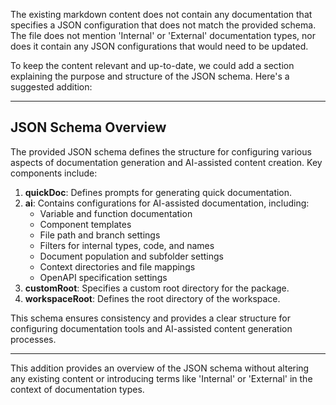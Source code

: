 

  The existing markdown content does not contain any documentation that specifies a JSON configuration that does not match the provided schema. The file does not mention 'Internal' or 'External' documentation types, nor does it contain any JSON configurations that would need to be updated.

To keep the content relevant and up-to-date, we could add a section explaining the purpose and structure of the JSON schema. Here's a suggested addition:

---

## JSON Schema Overview

The provided JSON schema defines the structure for configuring various aspects of documentation generation and AI-assisted content creation. Key components include:

1. **quickDoc**: Defines prompts for generating quick documentation.
2. **ai**: Contains configurations for AI-assisted documentation, including:
   - Variable and function documentation
   - Component templates
   - File path and branch settings
   - Filters for internal types, code, and names
   - Document population and subfolder settings
   - Context directories and file mappings
   - OpenAPI specification settings
3. **customRoot**: Specifies a custom root directory for the package.
4. **workspaceRoot**: Defines the root directory of the workspace.

This schema ensures consistency and provides a clear structure for configuring documentation tools and AI-assisted content generation processes.

---

This addition provides an overview of the JSON schema without altering any existing content or introducing terms like 'Internal' or 'External' in the context of documentation types.

  